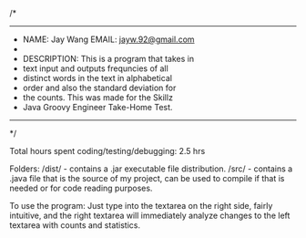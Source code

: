 /*
 ************************************************
 * NAME: Jay Wang    EMAIL: jayw.92@gmail.com
 *
 * DESCRIPTION: This is a program that takes in
 *    text input and outputs frequncies of all 
 *    distinct words in the text in alphabetical
 *    order and also the standard deviation for 
 *    the counts. This was made for the Skillz
 *    Java Groovy Engineer Take-Home Test.
 ************************************************
 */

Total hours spent coding/testing/debugging: 2.5 hrs

Folders:
/dist/ - contains a .jar executable file distribution.
/src/ - contains a .java file that is the source of my project, can be used to compile if that is needed or for code reading purposes.

To use the program:
Just type into the textarea on the right side, fairly intuitive, and the right textarea will immediately analyze changes to the left textarea with counts and statistics.
